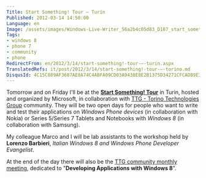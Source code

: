 ```yaml
---
Title: Start Something! Tour – Turin
Published: 2012-03-14 14:50:00
Language: en
Image: /assets/images/Windows-Live-Writer_56a2b4c05d83_D187_start_something_thumb.png
Tags:
- windows 8
- phone 7
- community
- phone
RedirectFrom: en/2012/3/14/start-something!-tour-–-turin.aspx
TranslatedRefs: it/post/2012/3/14/start-something!-tour-–-torino.md
DisqusId: 4C15C889AF3687AE8A74C4ABFA09CD03A9438E8E2B1375D34271CFCAD89E3DB5
---
```

Tomorrow and on Friday I'll be at the **<a href="http://blogs.msdn.com/b/italy/archive/2012/02/20/start-something-tour-le-prime-tappe-online.aspx" target="_blank">Start Something! Tour</a>** in Turin, hosted and organized by Microsoft, in collaboration with <a href="http://www.torinotechnologiesgroup.it/Home.aspx" target="_blank">TTG - Torino Technologies Group</a> community. They will be two open days for people who want to write and test their applications on *Windows Phone devices* (in collaboration with Nokia) or Series 5/Series 7 Tablets and Notebooks with *Windows 8* (in collaboration with Samsung).

My colleague Marco and I will be lab assistants to the workshop held by **Lorenzo Barbieri**, *Italian Windows 8 and Windows Phone Developer Evangelist*.

At the end of the day there will also be the <a href="http://www.torinotechnologiesgroup.it/eventi/12-02-18/Incontro_community_15_marzo_2012.aspx" target="_blank">TTG community monthly meeting</a>, dedicated to "**Developing Applications with Windows 8**".